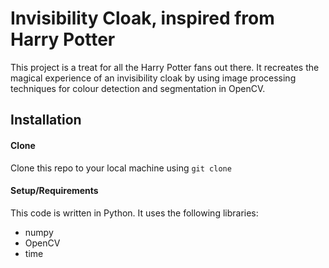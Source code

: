 # Invisibility Cloak, inspired from Harry Potter
This project is a treat for all the Harry Potter fans out there. It recreates the magical experience of an invisibility cloak by using image processing techniques for colour detection and segmentation in OpenCV.

## Installation
#### Clone
Clone this repo to your local machine using `git clone `

#### Setup/Requirements
This code is written in Python. It uses the following libraries:
* numpy
* OpenCV
* time
